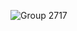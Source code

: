 ![Group 2717](https://github.com/os-scar/.github/assets/1287098/088bc73f-2976-4116-80ba-f9c5bb7b989b)

